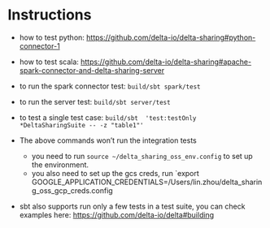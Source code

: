 # Instructions

- how to test python: https://github.com/delta-io/delta-sharing#python-connector-1
- how to test scala: https://github.com/delta-io/delta-sharing#apache-spark-connector-and-delta-sharing-server
- to run the spark connector test: `build/sbt spark/test`
- to run the server test: `build/sbt server/test`
- to test a single test case: `build/sbt  'test:testOnly *DeltaSharingSuite -- -z "table1"'`

- The above commands won’t run the integration tests
  - you need to run `source ~/delta_sharing_oss_env.config` to set up the environment.
  - you also need to set up the gcs creds, run `export GOOGLE_APPLICATION_CREDENTIALS=/Users/lin.zhou/delta_sharing_oss_gcp_creds.config

- sbt also supports run only a few tests in a test suite, you can check examples here: https://github.com/delta-io/delta#building
